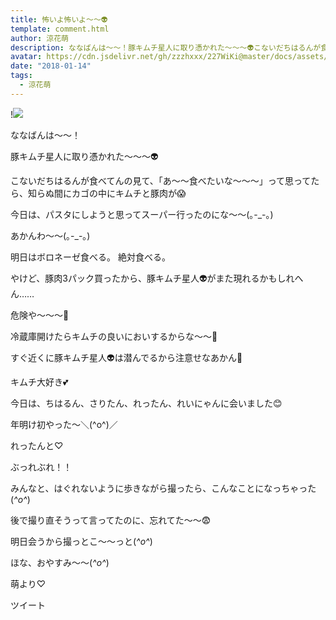```yaml
---
title: 怖いよ怖いよ〜〜👽
template: comment.html
author: 涼花萌
description: ななばんは〜〜！豚キムチ星人に取り憑かれた〜〜〜👽こないだちはるんが食べてんの見て、「あ〜〜食べたいな〜〜〜」って思ってたら、知らぬ間にカゴの中にキムチと豚肉が😱今日は...
avatar: https://cdn.jsdelivr.net/gh/zzzhxxx/227WiKi@master/docs/assets/photo/avatar/moe.jpg
date: "2018-01-14"
tags:
  - 涼花萌
---
```


!![](https://cdn.jsdelivr.net/gh/227WiKi/227WiKi-image@master/blog-image/moe-2018-01-14_1.jpg)






ななばんは〜〜！




豚キムチ星人に取り憑かれた〜〜〜👽


こないだちはるんが食べてんの見て、「あ〜〜食べたいな〜〜〜」って思ってたら、知らぬ間にカゴの中にキムチと豚肉が😱


今日は、パスタにしようと思ってスーパー行ったのにな〜〜(｡-_-｡)



あかんわ〜〜(｡-_-｡)



明日はボロネーゼ食べる。
絶対食べる。




やけど、豚肉3パック買ったから、豚キムチ星人👽がまた現れるかもしれへん……



危険や〜〜〜🙊



冷蔵庫開けたらキムチの良いにおいするからな〜〜🙊


すぐ近くに豚キムチ星人👽は潜んでるから注意せなあかん🙊



キムチ大好き💕








今日は、ちはるん、さりたん、れったん、れいにゃんに会いました😊



年明け初やった〜＼(^o^)／




れったんと♡






ぶっれぶれ！！


みんなと、はぐれないように歩きながら撮ったら、こんなことになっちゃった(*^o^*)





後で撮り直そうって言ってたのに、忘れてた〜〜😨



明日会うから撮っとこ〜〜っと(*^o^*)





ほな、おやすみ〜〜(*^o^*)



萌より♡


ツイート



